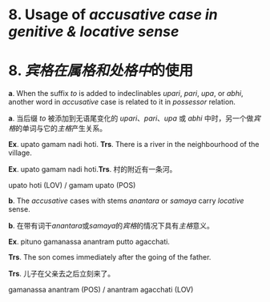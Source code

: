 # **8. Usage of** *accusative case in genitive & locative sense*
# **8.** *宾格在属格和处格中*的使用
**a**. When the suffix *to* is added to indeclinables *upari*, *pari*, *upa*, or *abhi*, another 
word in *accusative* case is related to it in *possessor* relation.

**a**. 当后缀 *to* 被添加到无语尾变化的 *upari*、*pari*、*upa* 或 *abhi* 中时，另一个做*宾格*的单词与它的*主格*产生关系。

  **Ex**. upato gamam nadi hoti. **Trs**. There is a river in the neighbourhood of the  village. 
  
  **Ex**. upato gamam nadi hoti.**Trs**. 村的附近有一条河。

 upato   hoti (LOV) / gamam       upato (POS)  
 
**b**. The *accusative* cases with stems *anantara* or *samaya* carry *locative* sense. 

**b**. 在带有词干*anantara*或*samaya*的*宾格*的情况下具有*主格*意义。

**Ex**. pituno gamanassa anantram putto agacchati. 

**Trs**. The son comes 
 immediately after the going of the father.  
 
 **Trs**. 儿子在父亲去之后立刻来了。

  gamanassa  anantram (POS) / anantram  agacchati (LOV) 